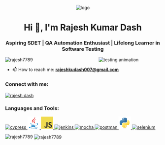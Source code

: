 <!-- Logo -->
<p align="center">
  <img src="https://github.com/user-attachments/assets/c40e0e9a-7f85-4a8a-b235-c1add33c8a04" alt="logo" width="1000" />
</p>

<h1 align="center">Hi 👋, I'm Rajesh Kumar Dash</h1>
<h3 align="center">Aspiring SDET | QA Automation Enthusiast | Lifelong Learner in Software Testing</h3>

<!-- Right-aligned image -->
<img align="right" alt="testing animation" width="200" src="https://github.com/user-attachments/assets/animated-testing-image.gif" />

<p align="left"> <img src="https://komarev.com/ghpvc/?username=rajesh7789&label=Profile%20views&color=0e75b6&style=flat" alt="rajesh7789" /> </p>

- 📫 How to reach me: **rajeshkudash007@gmail.com**

<h3 align="left">Connect with me:</h3>
<p align="left">
<a href="https://linkedin.com/in/rajesh-dash" target="_blank"><img align="center" src="https://raw.githubusercontent.com/rahuldkjain/github-profile-readme-generator/master/src/images/icons/Social/linked-in-alt.svg" alt="rajesh dash" height="30" width="40" /></a>
</p>

<h3 align="left">Languages and Tools:</h3>
<p align="left"> 
    <a href="https://www.cypress.io" target="_blank" rel="noreferrer"> 
        <img src="https://raw.githubusercontent.com/simple-icons/simple-icons/6e46ec1fc23b60c8fd0d2f2ff46db82e16dbd75f/icons/cypress.svg" alt="cypress" width="40" height="40"/> 
    </a> 
    <a href="https://www.java.com" target="_blank" rel="noreferrer"> 
        <img src="https://raw.githubusercontent.com/devicons/devicon/master/icons/java/java-original.svg" alt="java" width="40" height="40"/> 
    </a> 
    <a href="https://developer.mozilla.org/en-US/docs/Web/JavaScript" target="_blank" rel="noreferrer"> 
        <img src="https://raw.githubusercontent.com/devicons/devicon/master/icons/javascript/javascript-original.svg" alt="javascript" width="40" height="40"/> 
    </a> 
    <a href="https://www.jenkins.io" target="_blank" rel="noreferrer"> 
        <img src="https://www.vectorlogo.zone/logos/jenkins/jenkins-icon.svg" alt="jenkins" width="40" height="40"/> 
    </a> 
    <a href="https://mochajs.org" target="_blank" rel="noreferrer"> 
        <img src="https://www.vectorlogo.zone/logos/mochajs/mochajs-icon.svg" alt="mocha" width="40" height="40"/> 
    </a> 
    <a href="https://postman.com" target="_blank" rel="noreferrer"> 
        <img src="https://www.vectorlogo.zone/logos/getpostman/getpostman-icon.svg" alt="postman" width="40" height="40"/> 
    </a> 
    <a href="https://www.python.org" target="_blank" rel="noreferrer"> 
        <img src="https://raw.githubusercontent.com/devicons/devicon/master/icons/python/python-original.svg" alt="python" width="40" height="40"/> 
    </a> 
    <a href="https://www.selenium.dev" target="_blank" rel="noreferrer"> 
        <img src="https://raw.githubusercontent.com/detain/svg-logos/780f25886640cef088af994181646db2f6b1a3f8/svg/selenium-logo.svg" alt="selenium" width="40" height="40"/> 
    </a> 
</p>


<p><img align="left" src="https://github-readme-stats.vercel.app/api/top-langs?username=rajesh7789&show_icons=true&locale=en&layout=compact" alt="rajesh7789" /></p>

<p>&nbsp;<img align="center" src="https://github-readme-stats.vercel.app/api?username=rajesh7789&show_icons=true&locale=en" alt="rajesh7789" /></p>
